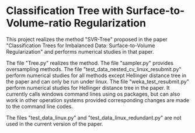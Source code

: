 # Classification Tree with Surface-to-Volume-ratio Regularization

This project realizes the method "SVR-Tree" proposed in the paper "Classification Trees for Imbalanced Data: 
Surface-to-Volume Regularization" and performs numerical studies in that paper.

The file "Tree.py" realizes the method. The file "sampler.py" provides oversampling methods. 
The file "test_data_nested_cv_linux_resubmit.py" perform numerical studies for all methods except Hellinger distance tree in the paper and can only be run under linux.
The file "weka_test_resubmit.py" perform numerical studies for Hellinger distance tree in the paper. It currently calls windows command lines using os packages, but can also work in other operation systems provided corresponding changes are made to the command line codes.

The files "test_data_linux.py" and "test_data_linux_redundant.py" are not used in the current version of the paper.

